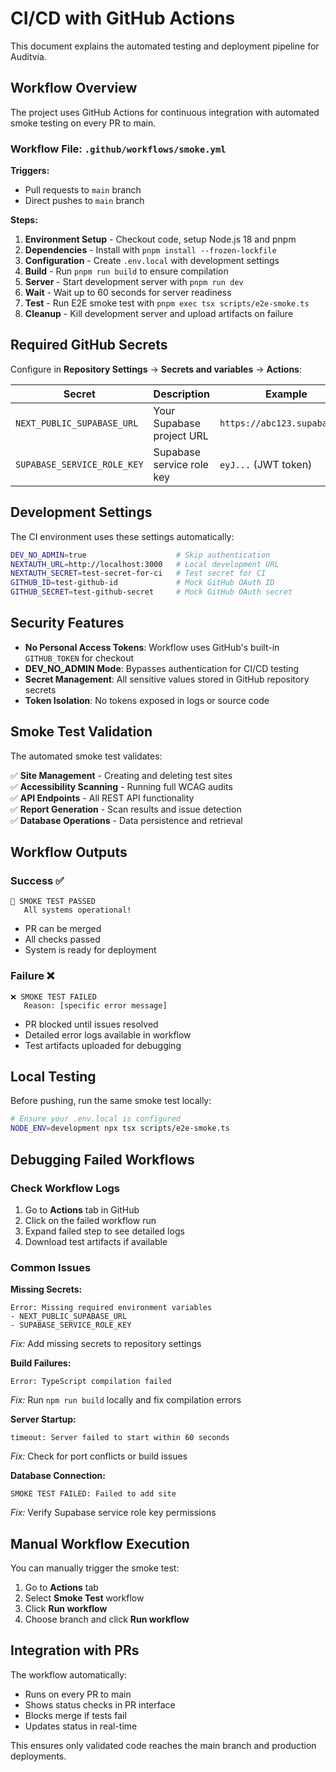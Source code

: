 # CI/CD with GitHub Actions

This document explains the automated testing and deployment pipeline for Auditvia.

## Workflow Overview

The project uses GitHub Actions for continuous integration with automated smoke testing on every PR to main.

### Workflow File: `.github/workflows/smoke.yml`

**Triggers:**
- Pull requests to `main` branch
- Direct pushes to `main` branch

**Steps:**
1. **Environment Setup** - Checkout code, setup Node.js 18 and pnpm
2. **Dependencies** - Install with `pnpm install --frozen-lockfile`
3. **Configuration** - Create `.env.local` with development settings
4. **Build** - Run `pnpm run build` to ensure compilation
5. **Server** - Start development server with `pnpm run dev`
6. **Wait** - Wait up to 60 seconds for server readiness
7. **Test** - Run E2E smoke test with `pnpm exec tsx scripts/e2e-smoke.ts`
8. **Cleanup** - Kill development server and upload artifacts on failure

## Required GitHub Secrets

Configure in **Repository Settings** → **Secrets and variables** → **Actions**:

| Secret | Description | Example |
|--------|-------------|---------|
| `NEXT_PUBLIC_SUPABASE_URL` | Your Supabase project URL | `https://abc123.supabase.co` |
| `SUPABASE_SERVICE_ROLE_KEY` | Supabase service role key | `eyJ...` (JWT token) |

## Development Settings

The CI environment uses these settings automatically:

```bash
DEV_NO_ADMIN=true                    # Skip authentication
NEXTAUTH_URL=http://localhost:3000   # Local development URL
NEXTAUTH_SECRET=test-secret-for-ci   # Test secret for CI
GITHUB_ID=test-github-id             # Mock GitHub OAuth ID
GITHUB_SECRET=test-github-secret     # Mock GitHub OAuth secret
```

## Security Features

- **No Personal Access Tokens**: Workflow uses GitHub's built-in `GITHUB_TOKEN` for checkout
- **DEV_NO_ADMIN Mode**: Bypasses authentication for CI/CD testing
- **Secret Management**: All sensitive values stored in GitHub repository secrets
- **Token Isolation**: No tokens exposed in logs or source code

## Smoke Test Validation

The automated smoke test validates:

✅ **Site Management** - Creating and deleting test sites  
✅ **Accessibility Scanning** - Running full WCAG audits  
✅ **API Endpoints** - All REST API functionality  
✅ **Report Generation** - Scan results and issue detection  
✅ **Database Operations** - Data persistence and retrieval  

## Workflow Outputs

### Success ✅
```
🎉 SMOKE TEST PASSED
   All systems operational!
```
- PR can be merged
- All checks passed
- System is ready for deployment

### Failure ❌
```
❌ SMOKE TEST FAILED
   Reason: [specific error message]
```
- PR blocked until issues resolved
- Detailed error logs available in workflow
- Test artifacts uploaded for debugging

## Local Testing

Before pushing, run the same smoke test locally:

```bash
# Ensure your .env.local is configured
NODE_ENV=development npx tsx scripts/e2e-smoke.ts
```

## Debugging Failed Workflows

### Check Workflow Logs

1. Go to **Actions** tab in GitHub
2. Click on the failed workflow run
3. Expand failed step to see detailed logs
4. Download test artifacts if available

### Common Issues

**Missing Secrets:**
```
Error: Missing required environment variables
- NEXT_PUBLIC_SUPABASE_URL
- SUPABASE_SERVICE_ROLE_KEY
```
*Fix:* Add missing secrets to repository settings

**Build Failures:**
```
Error: TypeScript compilation failed
```
*Fix:* Run `npm run build` locally and fix compilation errors

**Server Startup:**
```
timeout: Server failed to start within 60 seconds
```
*Fix:* Check for port conflicts or build issues

**Database Connection:**
```
SMOKE TEST FAILED: Failed to add site
```
*Fix:* Verify Supabase service role key permissions

## Manual Workflow Execution

You can manually trigger the smoke test:

1. Go to **Actions** tab
2. Select **Smoke Test** workflow
3. Click **Run workflow**
4. Choose branch and click **Run workflow**

## Integration with PRs

The workflow automatically:
- Runs on every PR to main
- Shows status checks in PR interface
- Blocks merge if tests fail
- Updates status in real-time

This ensures only validated code reaches the main branch and production deployments. 